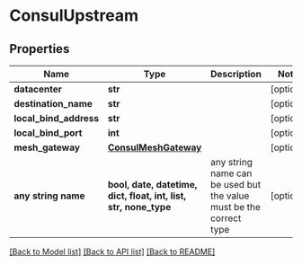 # ConsulUpstream


## Properties
Name | Type | Description | Notes
------------ | ------------- | ------------- | -------------
**datacenter** | **str** |  | [optional] 
**destination_name** | **str** |  | [optional] 
**local_bind_address** | **str** |  | [optional] 
**local_bind_port** | **int** |  | [optional] 
**mesh_gateway** | [**ConsulMeshGateway**](ConsulMeshGateway.md) |  | [optional] 
**any string name** | **bool, date, datetime, dict, float, int, list, str, none_type** | any string name can be used but the value must be the correct type | [optional]

[[Back to Model list]](../README.md#documentation-for-models) [[Back to API list]](../README.md#documentation-for-api-endpoints) [[Back to README]](../README.md)


